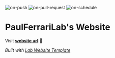 
  ![on-push](../../actions/workflows/on-push.yaml/badge.svg)
  ![on-pull-request](../../actions/workflows/on-pull-request.yaml/badge.svg)
  ![on-schedule](../../actions/workflows/on-schedule.yaml/badge.svg)

  # PaulFerrariLab's Website

  Visit **[website url](#)** 🚀

  _Built with [Lab Website Template](https://greene-lab.gitbook.io/lab-website-template-docs)_
